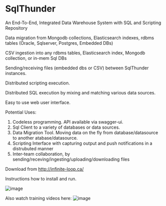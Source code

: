 # SqlThunder

An End-To-End, Integrated Data Warehouse System with SQL and Scripting Repository

Data migration from Mongodb collections, Elasticsearch indexes, rdbms tables (Oracle, Sqlserver, Postgres, Embedded DBs)

CSV ingestion into any rdbms tables, Elasticsearch index, Mongodb collection, or in-mem Sql DBs

Sending/receiving files (embedded dbs or CSV) between SqlThunder instances.

Distributed scripting execution.

Distributed SQL execution by mixing and matching various data sources.

Easy to use web user interface.

Potential Uses: 
1) Codeless programming. API available via swagger-ui. 
2) Sql Client to a variety of databases or data sources.
3) Data Migration Tool. Moving data on the fly from database/datasource to another atabase/datasource.
4) Scripting Interface with capturing output and push notifications in a distrubuted manner
5) Inter-team collaboration, by sending/receving/ingesting/uploading/downloading files


Download from http://infinite-loop.ca/

Instructions how to install and run.

![image](https://user-images.githubusercontent.com/80181538/227396130-3b945f80-5f61-4af2-9baa-590bf37e5ad1.png)



Also watch training videos here:
![image](https://user-images.githubusercontent.com/80181538/227396305-76d3d5ff-febe-4ebc-a040-d59c729c9e54.png)


